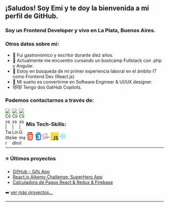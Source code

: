 ## ¡Saludos! Soy Emi y te doy la bienvenida a mi perfil de GitHub.

### Soy un Frontend Developer y vivo en La Plata, Buenos Aires.

### Otros datos sobre mí:

- 🤩 Fui gastronómico y escritor durante diez años.
- 🌱 Actualmente me encuentro cursando un bootcamp Fullstack con .php y Angular.
- 💼 Estoy en búsqueda de mi primer experiencia laboral en el ámbito IT como Frontend Dev (React.js)
- 🥅 Mi sueño es convertirme en Software Engineer & UI/UX designer.
- 😻😻 Tengo dos GatHub Copilots.

### Podemos contactarnos a través de:

[<img align="left" alt="Clixs | Twitter" width="22px" src="https://cdn.jsdelivr.net/npm/simple-icons@v3/icons/twitter.svg" />][twitter]
[<img align="left" alt="Clixs | LinkedIn" width="22px" src="https://cdn.jsdelivr.net/npm/simple-icons@v3/icons/linkedin.svg" />][linkedin]
[<img align="left" alt="Clixs | Gmail" width="22px" src="https://cdn.jsdelivr.net/npm/simple-icons@v3/icons/gmail.svg" />][email]

<br />

### Mis Tech-Skills:

<img align="left" alt="HTML5" width="26px" src="https://raw.githubusercontent.com/github/explore/80688e429a7d4ef2fca1e82350fe8e3517d3494d/topics/html/html.png" />
<img align="left" alt="CSS3" width="26px" src="https://raw.githubusercontent.com/github/explore/80688e429a7d4ef2fca1e82350fe8e3517d3494d/topics/css/css.png" />
<img align="left" alt="Sass" width="26px" src="https://raw.githubusercontent.com/github/explore/80688e429a7d4ef2fca1e82350fe8e3517d3494d/topics/sass/sass.png" />
<img align="left" alt="JavaScript" width="26px" src="https://raw.githubusercontent.com/github/explore/80688e429a7d4ef2fca1e82350fe8e3517d3494d/topics/javascript/javascript.png" />
<img align="left" alt="React" width="26px" src="https://raw.githubusercontent.com/github/explore/80688e429a7d4ef2fca1e82350fe8e3517d3494d/topics/react/react.png" />

<br />
<br />

---

### ⭐ Últimos proyectos

- [GifHub - Gifs App](https://github.com/emquiroga/gifhub)
- [React.js Alkemy Challenge: SuperHero App](https://github.com/emquiroga/superheroes-and-villains-app)
- [Calculadora de Pagos React & Redux & Firebase](https://github.com/emquiroga/crud-react-redux)

➡️ [ver más proyectos...](https://github.com/emquiroga?tab=repositories)

---

[website]: https://clixs-dev.netlify.app/
[twitter]: https://twitter.com/ModernClixs
[email]: emiliano.quiroga093@gmail.com
[linkedin]: https://linkedin.com/in/emquiroga


<!---
emquiroga/emquiroga is a ✨ special ✨ repository because its `README.md` (this file) appears on your GitHub profile.
You can click the Preview link to take a look at your changes.
--->
